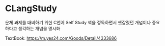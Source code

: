# CLangStudy

운체 과제를 대비하기 위한 C언어 Self Study
책을 정독하면서 헷갈렸던 개념이나 중요하다고 생각하는 개념을 명시화

TextBook: https://m.yes24.com/Goods/Detail/4333686
